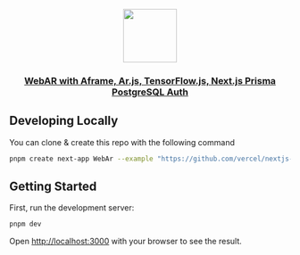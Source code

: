 <p align="center">
  <a href="https://nextjs-postgres-auth.vercel.app/">
    <img src="/public/logo.png" height="96">
    <h3 align="center">WebAR with Aframe, Ar.js, TensorFlow.js, Next.js Prisma PostgreSQL Auth </h3>
  </a>
</p>

## Developing Locally

You can clone & create this repo with the following command

```bash
pnpm create next-app WebAr --example "https://github.com/vercel/nextjs-postgres-auth-starter"
```

## Getting Started

First, run the development server:

```bash
pnpm dev
```

Open [http://localhost:3000](http://localhost:3000) with your browser to see the result.
